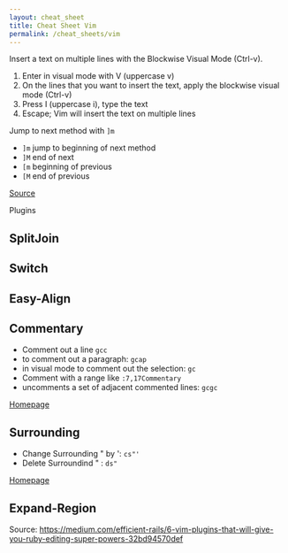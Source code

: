 ```yaml
---
layout: cheat_sheet
title: Cheat Sheet Vim
permalink: /cheat_sheets/vim
---
```


Insert a text on multiple lines with the Blockwise Visual Mode (Ctrl-v).

1. Enter in visual mode with V (uppercase v)
2. On the lines that you want to insert the text, apply the blockwise visual mode (Ctrl-v)
3. Press I (uppercase i), type the text
4. Escape; Vim will insert the text on multiple lines

Jump to next method with `]m`

- `]m` jump to beginning of next method
- `]M` end of next
- `[m` beginning of previous
- `[M` end of previous

[Source](https://vimtricks.com/p/vimtrick-jump-to-next-method/)

Plugins

## SplitJoin

## Switch

## Easy-Align

## Commentary

- Comment out a line `gcc`
- to comment out a paragraph: `gcap`
- in visual mode to comment out the selection: `gc`
- Comment with a range like `:7,17Commentary`
- uncomments a set of adjacent commented lines: `gcgc`

[Homepage](https://github.com/tpope/vim-commentary)

## Surrounding

- Change Surrounding " by ':  `cs"'`
- Delete Surroundind " : `ds"`

[Homepage](https://github.com/tpope/vim-surround)

## Expand-Region


Source: https://medium.com/efficient-rails/6-vim-plugins-that-will-give-you-ruby-editing-super-powers-32bd94570def

